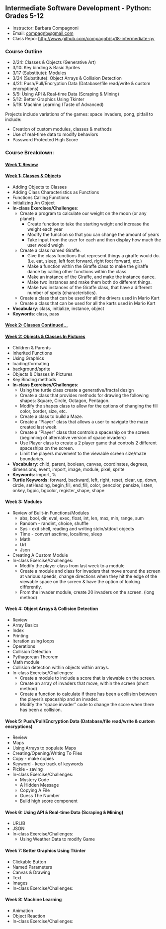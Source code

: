 ## Intermediate Software Development - Python: Grades 5-12
* Instructor: Barbara Compagnoni
* Email: compagnb@gmail.com
* Class Repo: http://www.github.com/compagnb/sp18-intermediate-py

### Course Outline
* 2/24: Classes & Objects (Generative Art)
* 3/10: Key binding & Basic Sprites
* 3/17 (Substitute): Modules
* 3/24 (Substitute): Object Arrays & Collision Detection
* 4/21: Push/Pull/Encryption Data (Database/file read/write & custom encryptions)
* 5/5: Using API & Real-time Data (Scraping & Mining) 
* 5/12: Better Graphics Using Tkinter
* 5/19: Machine Learning (Taste of Advanced)

Projects include variations of the games: space invaders, pong, pitfall to include:
* Creation of custom modules, classes & methods
* Use of real-time data to modify behaviors 
* Password Protected High Score

### Course Breakdown:

#### [Week 1: Review](wkNotes/wk1Rev.md)
#### [Week 1: Classes & Objects](wkNotes/wk1.md)
* Adding Objects to Classes
* Adding Class Characteristics as Functions
* Functions Calling Functions
* Initializing An Object
* **In-class Exercises/Challenges**: 
    * Create a program to calculate our weight on the moon (or any planet):
        * Create function to take the starting weight and increase the weight each year
        * Modify the function so that you can change the amount of years
        * Take input from the user for each and then display how much the user would weigh
    * Create a class named Giraffe. 
        * Give the class functions that represent things a giraffe would do. (i.e. eat, sleep, left foot forward, right foot forward, etc.)
        * Make a function within the Giraffe class to make the giraffe dance by calling other functions within the class. 
        * Make an instance of the Giraffe, and make the instance dance.
        * Make two instances and make them both do different things. 
        * Make two instances of the Giraffe class, that have a different number of spots (characteristics).
    * Create a class that can be used for all the drivers used in Mario Kart
    * Create a class that can be used for all the karts used in Mario Kart
* **Vocabulary**: class, initialize, instance, object
* **Keywords**: class, pass 


#### [Week 2: Classes Continued...](wkNotes/wk2Rev.md)
#### [Week 2: Objects & Classes In Pictures](wkNotes/wk2.md)
* Children & Parents
* Inherited Functions
* Using Graphics
* loading/formating
* background/sprite
* Objects & Classes in Pictures
* Key Binding methods
* **In-class Exercises/Challenges**: 
    * Using the turtle class create a generative/fractal design
    * Create a class that provides methods for drawing the following shapes: Square, Circle, Octagon, Pentagon.
    * Modify the shapes class to allow for the options of changing the fill color, border, size, etc.
    * Create a class to build a Maze.
    * Create a “Player” class that allows a user to navigate the maze created last week.
    * Create a “Player” class that controls a spaceship on the screen. (beginning of alternative version of space invaders)
    * Use Player class to create a 2 player game that controls 2 different spaceships on the screen.
    * Limit the players movement to the viewable screen size/maze boundaries.
* **Vocabulary**: child, parent, boolean, canvas, coordinates, degrees, dimensions, event, import, image, module, pixel, sprite 
* **Keywords**: import, %
* **Turtle Keywords**: forward, backward, left, right, reset, clear, up, down, circle, setHeading, begin_fill, end_fill, color, pencolor, pensize, listen, onkey, bgpic, bgcolor, register_shape, shape



#### Week 3: Modules
* Review of Built-in Functions/Modules
    * abs, bool, dir, eval, exec, float, int, len, max, min, range, sum
    * Random - randint, choice, shuffle
    * Sys - exit shell, reading and writing stdin/stdout objects
    * Time - convert asctime, localtime, sleep
    * Math
    * Url
    * Json
* Creating A Custom Module
* In-class Exercise/Challenges:
    * Modify the player class from last week to a module
    * Create a module and class for invaders that move around the screen at various speeds, change directions when they hit the edge of the viewable space on the screen & have the option of looking differently.
    * From the invader module, create 20 invaders on the screen. (long method)

#### Week 4: Object Arrays & Collision Detection
* Review
* Array Basics
* Index
* Printing
* Iteration using loops
* Operations
* Collision Detection
* Pythagorean Theorem
* Math module
* Collision detection within objects within arrays.
* In-class Exercise/Challenges:
    * Create a module to include a score that is viewable on the screen.
    * Create an array of invaders that move, within the screen (short method)
    * Create a function to calculate if there has been a collision between the player’s spaceship and an invader. 
    * Modify the “space invader” code to change the score when there has been a collision.

#### Week 5: Push/Pull/Encryption Data (Database/file read/write & custom encryptions)
* Review
* Maps
* Using Arrays to populate Maps
* Creating/Opening/Writing To Files
* Copy - make copies
* Keyword - keep track of keywords
* Pickle - saving
* In-class Exercise/Challenges:
    * Mystery Code
    * A Hidden Message
    * Copying A File
    * Guess The Number
    * Build high score component

#### Week 6: Using API & Real-time Data (Scraping & Mining) 
* URLIB
* JSON
* In-class Exercise/Challenges:
    * Using Weather Data to modify Game

#### Week 7: Better Graphics Using Tkinter
* Clickable Button
* Named Parameters
* Canvas & Drawing
* Text
* Images
* In-class Exercise/Challenges:


#### Week 8: Machine Learning 
* Animation
* Object Reaction
* In-class Exercise/Challenges:

